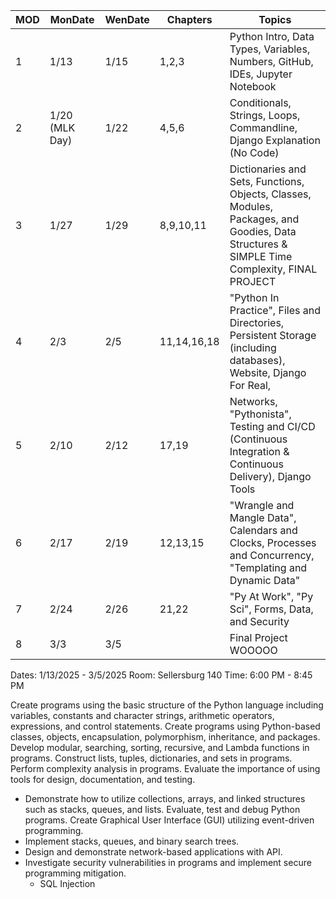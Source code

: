 | MOD | MonDate        | WenDate | Chapters    | Topics                                                                                                           |
|-----|----------------|---------|-------------|------------------------------------------------------------------------------------------------------------------|
| 1   | 1/13           | 1/15    | 1,2,3       | Python Intro, Data Types, Variables, Numbers, GitHub, IDEs, Jupyter Notebook                                     |
| 2   | 1/20 (MLK Day) | 1/22    | 4,5,6       | Conditionals, Strings, Loops, Commandline, Django Explanation (No Code)                                          |
| 3   | 1/27           | 1/29    | 8,9,10,11   | Dictionaries and Sets, Functions, Objects, Classes, Modules, Packages, and Goodies, Data Structures & SIMPLE Time Complexity, FINAL PROJECT                |
| 4   | 2/3            | 2/5     | 11,14,16,18 | "Python In Practice", Files and Directories, Persistent Storage (including databases), Website, Django For Real, |
| 5   | 2/10           | 2/12    | 17,19       | Networks, "Pythonista", Testing and CI/CD (Continuous Integration & Continuous Delivery), Django Tools           |
| 6   | 2/17           | 2/19    | 12,13,15    | "Wrangle and Mangle Data", Calendars and Clocks, Processes and Concurrency, "Templating and Dynamic Data"        |
| 7   | 2/24           | 2/26    | 21,22       | "Py At Work", "Py Sci", Forms, Data, and Security                                                                |
| 8   | 3/3            | 3/5     |             | Final Project WOOOOO                                                                                             |



Dates: 1/13/2025 - 3/5/2025
Room: Sellersburg 140
Time: 6:00 PM - 8:45 PM




Create programs using the basic structure of the Python language including variables, constants and character strings, arithmetic operators, expressions, and control statements.
Create programs using Python-based classes, objects, encapsulation, polymorphism, inheritance, and packages.
Develop modular, searching, sorting, recursive, and Lambda functions in programs.
Construct lists, tuples, dictionaries, and sets in programs.
Perform complexity analysis in programs.
Evaluate the importance of using tools for design, documentation, and testing.
- Demonstrate how to utilize collections, arrays, and linked structures such as stacks, queues, and lists.
Evaluate, test and debug Python programs.
Create Graphical User Interface (GUI) utilizing event-driven programming.
- Implement stacks, queues, and binary search trees.
- Design and demonstrate network-based applications with API.
- Investigate security vulnerabilities in programs and implement secure programming mitigation.
  - SQL Injection